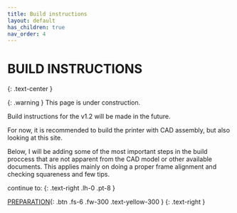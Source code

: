 ```yaml
---
title: Build instructions
layout: default
has_children: true
nav_order: 4
---
```

# BUILD INSTRUCTIONS
{: .text-center }

{: .warning }
This page is under construction.

Build instructions for the v1.2 will be made in the future.

For now, it is recommended to build the printer with CAD assembly, but also looking at this site.

Below, I will be adding some of the most important steps in the build proccess that are not apparent from the CAD model or other available documents.
This applies mainly on doing a proper frame alignment and checking squareness and few tips.

continue to:
{: .text-right .lh-0 .pt-8 }

[PREPARATION]{: .btn .fs-6 .fw-300 .text-yellow-300 }
{: .text-right }

[PREPARATION]: https://rh3d.xyz/wiring.html
